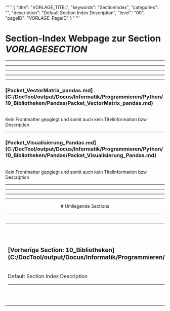 '''''
{
"title": "VORLAGE_TITEL",
"keywords": "SectionIndex",
"categories": "",
"description": "Default Section Index Description",
"level": "00",
"pageID": "VORLAGE_PageID"
}
'''''


<h1>Section-Index Webpage zur Section <i>VORLAGESECTION</i></h1>

<hr><hr><hr><hr><hr>


<h3>[Packet_VectorMatrix_pandas.md](C:/DocTool/output/Docus/Informatik/Programmieren/Python/10_Bibliotheken/Pandas/Packet_VectorMatrix_pandas.md)</h3><br>Kein Frontmatter gepglegt und somit auch kein Titelinformation bzw Description<hr>


<h3>[Packet_Visualisierung_Pandas.md](C:/DocTool/output/Docus/Informatik/Programmieren/Python/10_Bibliotheken/Pandas/Packet_Visualisierung_Pandas.md)</h3><br>Kein Frontmatter gepglegt und somit auch kein Titelinformation bzw Description<hr><center><hr><hr><hr> # Umliegende Sections
 </h2><br><table><thead> <tr> <th><center>Vorgelagerte Section</center></th> <th><center>Nachgelagerte Section</center></th></tr></thead><tbody><tr><td><h3>[Vorherige Section: 10_Bibliotheken](C:/DocTool/output/Docus/Informatik/Programmieren/Python/10_Bibliotheken/SectionIndex_DocTooloutputDocusInformatikProgrammierenPython10_Bibliotheken.html)</h3><br>Default Section Index Description<hr></td><td><h3>[Nachfolgende Section:</h3><h2><br> data</h2>](C:/DocTool/output/Docus/Informatik/Programmieren/Python/10_Bibliotheken/Pandas/data/SectionIndex_DocTooloutputDocusInformatikProgrammierenPython10_BibliothekenPandasdata.html)<br>Default Section Index Description<hr></td></tr></tbody></table>